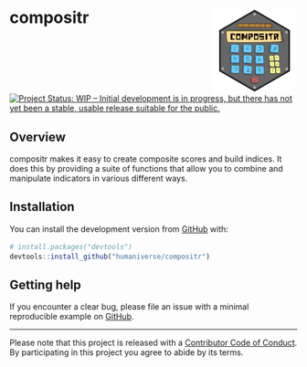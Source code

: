 
<!-- README.md is generated from README.Rmd. Please edit that file -->

# compositr <img src='man/figures/new-logo.png' align="right" height="150" /></a>

<!-- badges: start -->

[![Project Status: WIP – Initial development is in progress, but there
has not yet been a stable, usable release suitable for the
public.](https://www.repostatus.org/badges/latest/wip.svg)](https://www.repostatus.org/#wip)
<!-- badges: end -->

## Overview

compositr makes it easy to create composite scores and build indices. It
does this by providing a suite of functions that allow you to combine
and manipulate indicators in various different ways.

## Installation

You can install the development version from
[GitHub](https://github.com/) with:

``` r
# install.packages("devtools")
devtools::install_github("humaniverse/compositr")
```

## Getting help

If you encounter a clear bug, please file an issue with a minimal
reproducible example on
[GitHub](https://github.com/humaniverse/compositr/issues).

------------------------------------------------------------------------

Please note that this project is released with a [Contributor Code of
Conduct](https://www.contributor-covenant.org/version/2/0/code_of_conduct/).
By participating in this project you agree to abide by its terms.
